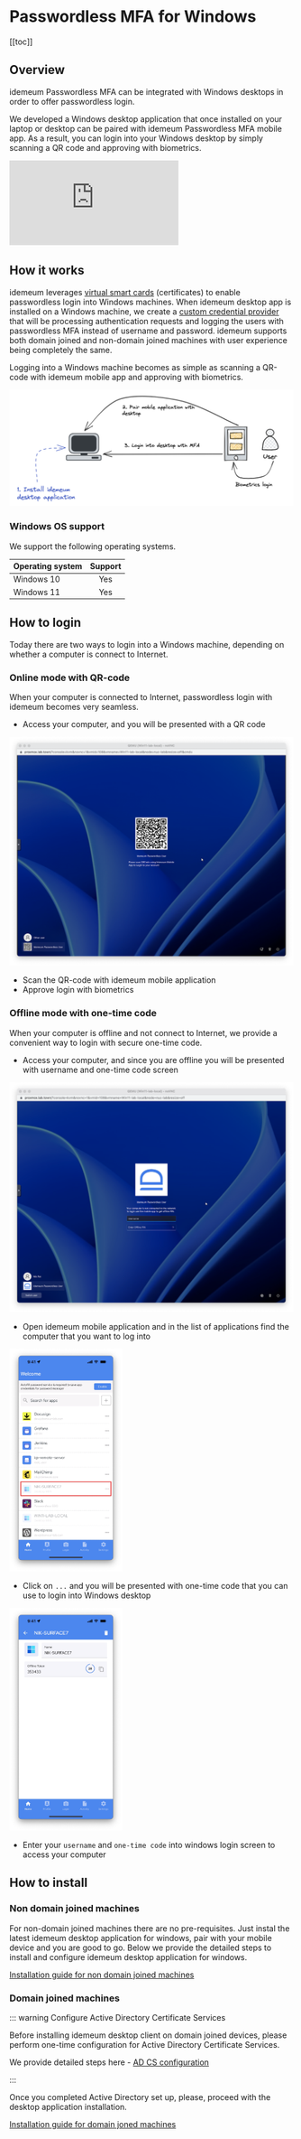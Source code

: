 # Passwordless MFA for Windows
[[toc]]

## Overview
idemeum Passwordless MFA can be integrated with Windows desktops in order to offer passwordless login.

We developed a Windows desktop application that once installed on your laptop or desktop can be paired with idemeum Passwordless MFA mobile app. As a result, you can login into your Windows desktop by simply scanning a QR code and approving with biometrics. 

<div class='embed-container'><iframe src='https://www.youtube.com/embed/tXIVEv88kXQ' frameborder='0' allowfullscreen></iframe></div>

## How it works
idemeum leverages [virtual smart cards](https://learn.microsoft.com/en-us/windows/security/identity-protection/virtual-smart-cards/virtual-smart-card-overview) (certificates) to enable passwordless login into Windows machines. When idemeum desktop app is installed on a Windows machine, we create a [custom credential provider](https://learn.microsoft.com/en-us/windows/win32/secauthn/credential-providers-in-windows) that will be processing authentication requests and logging the users with passwordless MFA instead of username and password. idemeum supports both domain joined and non-domain joined machines with user experience being completely the same.

Logging into a Windows machine becomes as simple as scanning a QR-code with idemeum mobile app and approving with biometrics. 

![Passwordless for desktops](./images/mfa-desktop.png)

### Windows OS support

We support the following operating systems. 

| Operating system| Support|
| ------------- |:-------------:|
| Windows 10 | Yes |
| Windows 11 | Yes |

## How to login

Today there are two ways to login into a Windows machine, depending on whether a computer is connect to Internet. 

### Online mode with QR-code
When your computer is connected to Internet, passwordless login with idemeum becomes very seamless.

* Access your computer, and you will be presented with a QR code

![Online login](./images/online-login.png)

* Scan the QR-code with idemeum mobile application
* Approve login with biometrics

### Offline mode with one-time code
When your computer is offline and not connect to Internet, we provide a convenient way to login with secure one-time code.

* Access your computer, and since you are offline you will be presented with username and one-time code screen

![Online login](./images/offline-login.png)

* Open idemeum mobile application and in the list of applications find the computer that you want to log into

<img src="./images/mobile-win-code.png" width="200px">

* Click on `...` and you will be presented with one-time code that you can use to login into Windows desktop

<img src="./images/mobile-win-code-totp.png" width="200px">

* Enter your `username` and `one-time code` into windows login screen to access your computer


## How to install

### Non domain joined machines

For non-domain joined machines there are no pre-requisites. Just instal the latest idemeum desktop application for windows, pair with your mobile device and you are good to go. Below we provide the detailed steps to install and configure idemeum desktop application for windows. 


[Installation guide for non domain joined machines](https://integrations.idemeum.com/windows-installation-guide-for-non-domain-joined-machine/)

### Domain joined machines

::: warning Configure Active Directory Certificate Services

Before installing idemeum desktop client on domain joined devices, please perform one-time configuration for Active Directory Certificate Services. 

We provide detailed steps here - [AD CS configuration](https://integrations.idemeum.com/windows-desktop-login-mfa-adcs-configuration/)

:::

Once you completed Active Directory set up, please, proceed with the desktop application installation. 

[Installation guide for domain joned machines](https://integrations.idemeum.com/windows-installation-guide-for-domain-joined/)
